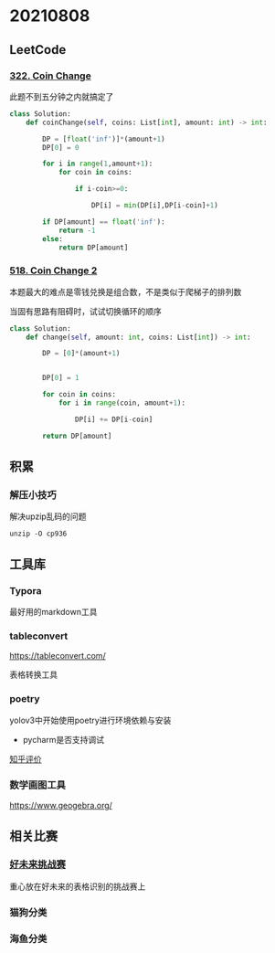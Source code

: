 # 20210808

## LeetCode

### [322. Coin Change](https://leetcode-cn.com/problems/coin-change/)

此题不到五分钟之内就搞定了

```python
class Solution:
    def coinChange(self, coins: List[int], amount: int) -> int:

        DP = [float('inf')]*(amount+1)
        DP[0] = 0

        for i in range(1,amount+1):
            for coin in coins:

                if i-coin>=0:

                    DP[i] = min(DP[i],DP[i-coin]+1)

        if DP[amount] == float('inf'):
            return -1
        else:
            return DP[amount]
```

### [518. Coin Change 2](https://leetcode-cn.com/problems/coin-change-2/)

本题最大的难点是零钱兑换是组合数，不是类似于爬梯子的排列数

当固有思路有阻碍时，试试切换循环的顺序

```python
class Solution:
    def change(self, amount: int, coins: List[int]) -> int:

        DP = [0]*(amount+1)


        DP[0] = 1

        for coin in coins:
            for i in range(coin, amount+1):

                DP[i] += DP[i-coin]

        return DP[amount]
```

## 积累

### 解压小技巧

解决upzip乱码的问题

```shell
unzip -O cp936
```

## 工具库

### Typora

最好用的markdown工具

### tableconvert

https://tableconvert.com/

表格转换工具

### poetry

yolov3中开始使用poetry进行环境依赖与安装

- pycharm是否支持调试

[知乎评价](https://zhuanlan.zhihu.com/p/81025311)

### 数学画图工具

https://www.geogebra.org/



## 相关比赛

### [好未来挑战赛](https://www.heywhale.com/org/talcompetition/competition/area/606d6fff0e04ac0017c3bf7f/content/1)

重心放在好未来的表格识别的挑战赛上

### 猫狗分类

### 海鱼分类

